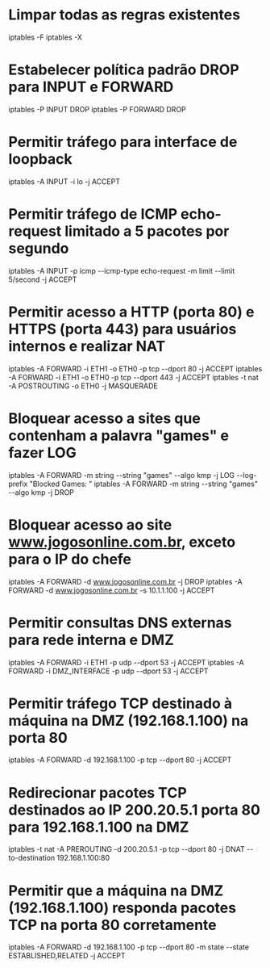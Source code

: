 # Limpar todas as regras existentes
iptables -F
iptables -X

# Estabelecer política padrão DROP para INPUT e FORWARD
iptables -P INPUT DROP
iptables -P FORWARD DROP

# Permitir tráfego para interface de loopback
iptables -A INPUT -i lo -j ACCEPT

# Permitir tráfego de ICMP echo-request limitado a 5 pacotes por segundo
iptables -A INPUT -p icmp --icmp-type echo-request -m limit --limit 5/second -j ACCEPT

# Permitir acesso a HTTP (porta 80) e HTTPS (porta 443) para usuários internos e realizar NAT
iptables -A FORWARD -i ETH1 -o ETH0 -p tcp --dport 80 -j ACCEPT
iptables -A FORWARD -i ETH1 -o ETH0 -p tcp --dport 443 -j ACCEPT
iptables -t nat -A POSTROUTING -o ETH0 -j MASQUERADE

# Bloquear acesso a sites que contenham a palavra "games" e fazer LOG
iptables -A FORWARD -m string --string "games" --algo kmp -j LOG --log-prefix "Blocked Games: "
iptables -A FORWARD -m string --string "games" --algo kmp -j DROP

# Bloquear acesso ao site www.jogosonline.com.br, exceto para o IP do chefe
iptables -A FORWARD -d www.jogosonline.com.br -j DROP
iptables -A FORWARD -d www.jogosonline.com.br -s 10.1.1.100 -j ACCEPT

# Permitir consultas DNS externas para rede interna e DMZ
iptables -A FORWARD -i ETH1 -p udp --dport 53 -j ACCEPT
iptables -A FORWARD -i DMZ_INTERFACE -p udp --dport 53 -j ACCEPT

# Permitir tráfego TCP destinado à máquina na DMZ (192.168.1.100) na porta 80
iptables -A FORWARD -d 192.168.1.100 -p tcp --dport 80 -j ACCEPT

# Redirecionar pacotes TCP destinados ao IP 200.20.5.1 porta 80 para 192.168.1.100 na DMZ
iptables -t nat -A PREROUTING -d 200.20.5.1 -p tcp --dport 80 -j DNAT --to-destination 192.168.1.100:80

# Permitir que a máquina na DMZ (192.168.1.100) responda pacotes TCP na porta 80 corretamente
iptables -A FORWARD -d 192.168.1.100 -p tcp --dport 80 -m state --state ESTABLISHED,RELATED -j ACCEPT
